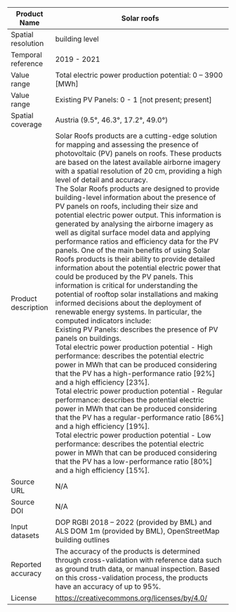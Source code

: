 |Product Name| Solar roofs |
| --- | --- |
| Spatial resolution |  building level |
| Temporal reference | 2019 - 2021 |
| Value range | Total electric power production potential: 0 – 3900 [MWh] |
| Value range | Existing PV Panels: 0 - 1 [not present; present] |
| Spatial coverage | Austria (9.5°, 46.3°, 17.2°, 49.0°) |
| Product description | Solar Roofs products are a cutting-edge solution for mapping and assessing the presence of photovoltaic (PV) panels on roofs. These products are based on the latest available airborne imagery with a spatial resolution of 20 cm, providing a high level of detail and accuracy.<br>The Solar Roofs products are designed to provide building-level information about the presence of PV panels on roofs, including their size and potential electric power output. This information is generated by analysing the airborne imagery as well as digital surface model data and applying performance ratios and efficiency data for the PV panels. One of the main benefits of using Solar Roofs products is their ability to provide detailed information about the potential electric power that could be produced by the PV panels. This information is critical for understanding the potential of rooftop solar installations and making informed decisions about the deployment of renewable energy systems. In particular, the computed indicators include: <br> Existing PV Panels: describes the presence of PV panels on buildings. <br>Total electric power production potential - High performance: describes the potential electric power in MWh that can be produced considering that the PV has a high-performance ratio [92%] and a high efficiency [23%]. <br> Total electric power production potential - Regular performance: describes the potential electric power in MWh that can be produced considering that the PV has a regular-performance ratio [86%] and a high efficiency [19%].<br>Total electric power production potential - Low performance: describes the potential electric power in MWh that can be produced considering that the PV has a low-performance ratio [80%] and a high efficiency [15%].|
| Source URL | N/A |
| Source DOI | N/A |
| Input datasets | DOP RGBI 2018 – 2022 (provided by BML) and ALS DOM 1m (provided by BML), OpenStreetMap building outlines |
| Reported accuracy | The accuracy of the products is determined through cross-validation with reference data such as ground truth data, or manual inspection. Based on this cross-validation process, the products have an accuracy of up to 95%.|
| License | https://creativecommons.org/licenses/by/4.0/|
